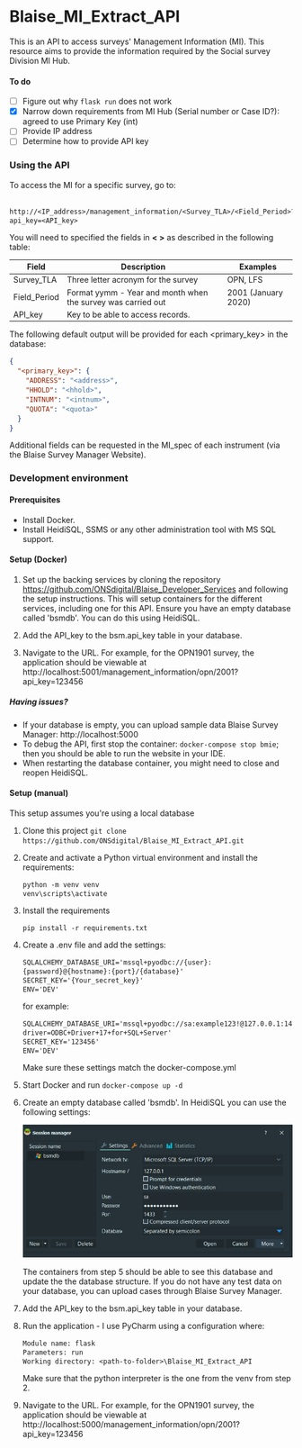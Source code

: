 # Blaise_MI_Extract_API
This is an API to access surveys' Management Information (MI). This resource aims to provide the information required by the Social survey Division MI Hub. 
#### To do
- [ ] Figure out why ```flask run``` does not work
- [X] Narrow down requirements from MI Hub (Serial number or Case ID?): agreed to use Primary Key (int)
- [ ] Provide IP address
- [ ] Determine how to provide API key

### Using the API
To access the MI for a specific survey, go to: 
```
   http://<IP_address>/management_information/<Survey_TLA>/<Field_Period>?api_key=<API_key>
```
You will need to specified the fields in <b>< ></b> as described in the following table:

| Field | Description | Examples
|-------|-------------|--------
| Survey_TLA | Three letter acronym for the survey | OPN, LFS |
| Field_Period | Format yymm - Year and month when the survey was carried out| 2001 (January 2020) |
| API_key | Key to be able to access records.

The following default output will be provided for each <primary_key> in the database:
```json
{
  "<primary_key>": {
    "ADDRESS": "<address>", 
    "HHOLD": "<hhold>",  
    "INTNUM": "<intnum>", 
    "QUOTA": "<quota>"
  }
}
```
Additional fields can be requested in the MI_spec of each instrument (via the Blaise Survey Manager Website). 

### Development environment

#### Prerequisites
- Install Docker.
- Install HeidiSQL, SSMS or any other administration tool with MS SQL support. 

#### Setup (Docker)
1. Set up the backing services by cloning the repository https://github.com/ONSdigital/Blaise_Developer_Services
and following the setup instructions. This will setup containers for the different services, including one for this API. 
Ensure you have an empty database called 'bsmdb'. You can do this using HeidiSQL.

2. Add the API_key to the bsm.api_key table in your database.
3. Navigate to the URL. For example, for the OPN1901 survey, the application should be viewable at http://localhost:5001/management_information/opn/2001?api_key=123456

##### Having issues?
- If your database is empty, you can upload sample data Blaise Survey Manager: http://localhost:5000
- To debug the API, first stop the container: ```docker-compose stop bmie```;
 then you should be able to run the website in your IDE.
- When restarting the database container, you might need to close and reopen HeidiSQL.



#### Setup (manual)
This setup assumes you're using a local database
1. Clone this project ```git clone https://github.com/ONSdigital/Blaise_MI_Extract_API.git```

2. Create and activate a Python virtual environment and install the requirements: 
    ```
    python -m venv venv 
    venv\scripts\activate
    ```

3. Install the requirements
    ```.env
    pip install -r requirements.txt
    ```
 
4. Create a .env file and add the settings:
    ```.env
    SQLALCHEMY_DATABASE_URI='mssql+pyodbc://{user}:{password}@{hostname}:{port}/{database}'
    SECRET_KEY='{Your_secret_key}'  
    ENV='DEV'  
    ```
    for example: 
    ```.env
    SQLALCHEMY_DATABASE_URI='mssql+pyodbc://sa:example123!@127.0.0.1:1433/bsmdb?driver=ODBC+Driver+17+for+SQL+Server'
    SECRET_KEY='123456'
    ENV='DEV'
    ```
   Make sure these settings match the docker-compose.yml
5. Start Docker and run ```docker-compose up -d```
6. Create an empty database called 'bsmdb'. In HeidiSQL you can use the following settings:

    ![picture](settings_templates/img/bsmdb_HeidiSQL.PNG)

    The containers from step 5 should be able to see this database and update the the database structure. 
    If you do not have any test data on your database, you can upload cases through Blaise Survey Manager.
7. Add the API_key to the bsm.api_key table in your database. 
8. Run the application - I use PyCharm using a configuration where:
    ```text
    Module name: flask
    Parameters: run
    Working directory: <path-to-folder>\Blaise_MI_Extract_API
    ```
    Make sure that the python interpreter is the one from the venv from step 2. 
9. Navigate to the URL. For example, for the OPN1901 survey, the application should be viewable at http://localhost:5000/management_information/opn/2001?api_key=123456


